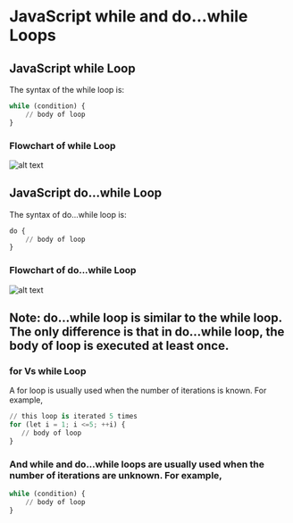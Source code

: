 
# JavaScript while and do...while Loops

## JavaScript while Loop
The syntax of the while loop is:
```python
while (condition) {
    // body of loop
}
```
### Flowchart of while Loop
![alt text](https://cdn.programiz.com/sites/tutorial2program/files/javascript-while-loop.png)


## JavaScript do...while Loop
The syntax of do...while loop is:

```python
do {
    // body of loop
} 
```


### Flowchart of do...while Loop
![alt text](https://cdn.programiz.com/sites/tutorial2program/files/javascript-do-while-loop.png)


## Note: do...while loop is similar to the while loop. The only difference is that in do…while loop, the body of loop is executed at least once.

### for Vs while Loop
A for loop is usually used when the number of iterations is known. For example,
```python
// this loop is iterated 5 times
for (let i = 1; i <=5; ++i) {
   // body of loop
}

```

### And while and do...while loops are usually used when the number of iterations are unknown. For example,
```python
while (condition) {
    // body of loop
}

```